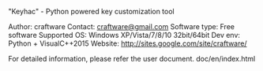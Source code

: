"Keyhac" - Python powered key customization tool

Author: craftware
Contact: craftware@gmail.com
Software type: Free software
Supported OS: Windows XP/Vista/7/8/10  32bit/64bit
Dev env: Python + VisualC++2015
Website: http://sites.google.com/site/craftware/

For detailed information, please refer the user document.
doc/en/index.html

